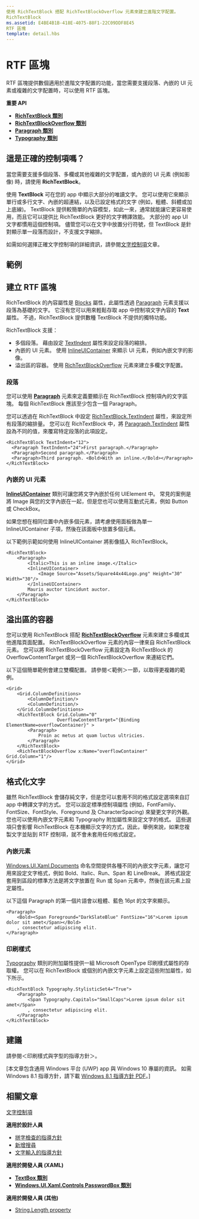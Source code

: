 ```yaml
---
使用 RichTextBlock 搭配 RichTextBlockOverflow 元素來建立進階文字配置。
RichTextBlock
ms.assetid: E4BE4B1B-418E-4075-88F1-22C09DDF8E45
RTF 區塊
template: detail.hbs
---
```

# RTF 區塊
RTF 區塊提供數個適用於進階文字配置的功能，當您需要支援段落、內嵌的 UI 元素或複雜的文字配置時，可以使用 RTF 區塊。


<span class="sidebar_heading" style="font-weight: bold;">重要 API</span>

-   [**RichTextBlock 類別**](https://msdn.microsoft.com/library/windows/apps/xaml/windows.ui.xaml.controls.richtextblock.aspx)
-   [**RichTextBlockOverflow 類別**](https://msdn.microsoft.com/library/windows/apps/xaml/windows.ui.xaml.controls.richtextblockoverflow.aspx)
-   [**Paragraph 類別**](https://msdn.microsoft.com/library/windows/apps/xaml/windows.ui.xaml.documents.paragraph.aspx)
-   [**Typography 類別**](https://msdn.microsoft.com/library/windows/apps/xaml/windows.ui.xaml.documents.typography.aspx)

## 這是正確的控制項嗎？

當您需要支援多個段落、多欄或其他複雜的文字配置，或內嵌的 UI 元素 (例如影像) 時，請使用 **RichTextBlock**。

使用 **TextBlock** 可在您的 app 中顯示大部分的唯讀文字。 您可以使用它來顯示單行或多行文字、內嵌的超連結，以及已設定格式的文字 (例如，粗體、斜體或加上底線)。 TextBlock 提供較簡單的內容模型，如此一來，通常就能讓它更容易使用，而且它可以提供比 RichTextBlock 更好的文字轉譯效能。 大部分的 app UI 文字都慣用這個控制項。 儘管您可以在文字中放置分行符號，但 TextBlock 是針對顯示單一段落而設計，不支援文字縮排。

如需如何選擇正確文字控制項的詳細資訊，請參閱[文字控制項](text-controls.md)文章。

## 範例


## 建立 RTF 區塊

RichTextBlock 的內容屬性是 [Blocks](https://msdn.microsoft.com/library/windows/apps/xaml/windows.ui.xaml.controls.richtextblock.blocks.aspx) 屬性，此屬性透過 [Paragraph](https://msdn.microsoft.com/library/windows/apps/xaml/windows.ui.xaml.documents.paragraph.aspx) 元素支援以段落為基礎的文字。 它沒有您可以用來輕鬆存取 app 中控制項文字內容的 **Text** 屬性。 不過，RichTextBlock 提供數種 TextBlock 不提供的獨特功能。 

RichTextBlock 支援：
- 多個段落。 藉由設定 [TextIndent](https://msdn.microsoft.com/library/windows/apps/xaml/windows.ui.xaml.controls.richtextblock.textindent.aspx) 屬性來設定段落的縮排。
- 內嵌的 UI 元素。 使用 [InlineUIContainer](https://msdn.microsoft.com/library/windows/apps/xaml/windows.ui.xaml.documents.inlineuicontainer.aspx) 來顯示 UI 元素，例如內嵌文字的影像。
- 溢出區的容器。 使用 [RichTextBlockOverflow](https://msdn.microsoft.com/library/windows/apps/xaml/windows.ui.xaml.controls.richtextblockoverflow.aspx) 元素來建立多欄文字配置。

### 段落

您可以使用 [**Paragraph**](https://msdn.microsoft.com/library/windows/apps/xaml/windows.ui.xaml.documents.paragraph.aspx) 元素來定義要顯示在 RichTextBlock 控制項內的文字區塊。 每個 RichTextBlock 應該至少包含一個 Paragraph。 

您可以透過在 RichTextBlock 中設定 [RichTextBlock.TextIndent](https://msdn.microsoft.com/library/windows/apps/xaml/windows.ui.xaml.controls.richtextblock.textindent.aspx) 屬性，來設定所有段落的縮排量。 您可以在 RichTextBlock 中，將 [Paragraph.TextIndent](https://msdn.microsoft.com/library/windows/apps/xaml/windows.ui.xaml.documents.paragraph.textindent.aspx) 屬性設為不同的值，來覆寫特定段落的此項設定。

```xaml
<RichTextBlock TextIndent="12">
  <Paragraph TextIndent="24">First paragraph.</Paragraph>
  <Paragraph>Second paragraph.</Paragraph>
  <Paragraph>Third paragraph. <Bold>With an inline.</Bold></Paragraph>
</RichTextBlock>
```

### 內嵌的 UI 元素

[
            **InlineUIContainer**](https://msdn.microsoft.com/library/windows/apps/xaml/windows.ui.xaml.documents.inlineuicontainer.aspx) 類別可讓您將文字內嵌於任何 UIElement 中。 常見的案例是將 Image 與您的文字內嵌在一起，但是您也可以使用互動式元素，例如 Button 或 CheckBox。

如果您想在相同位置中內嵌多個元素，請考慮使用面板做為單一 InlineUIContainer 子項，然後在該面板中放置多個元素。

以下範例示範如何使用 InlineUIContainer 將影像插入 RichTextBlock。 

```xaml
<RichTextBlock>
    <Paragraph>
        <Italic>This is an inline image.</Italic>
        <InlineUIContainer>
            <Image Source="Assets/Square44x44Logo.png" Height="30" Width="30"/>
        </InlineUIContainer>
        Mauris auctor tincidunt auctor.
    </Paragraph>
</RichTextBlock>
```

## 溢出區的容器

您可以使用 RichTextBlock 搭配 [**RichTextBlockOverflow**](https://msdn.microsoft.com/library/windows/apps/xaml/windows.ui.xaml.controls.richtextblockoverflow.aspx) 元素來建立多欄或其他進階頁面配置。 RichTextBlockOverflow 元素的內容一律來自 RichTextBlock 元素。 您可以將 RichTextBlockOverflow 元素設定為 RichTextBlock 的 OverflowContentTarget 或另一個 RichTextBlockOverflow 來連結它們。

以下這個簡單範例會建立雙欄配置。 請參閱＜範例＞一節，以取得更複雜的範例。

```xaml
<Grid>
    <Grid.ColumnDefinitions>
        <ColumnDefinition/>
        <ColumnDefinition/>
    </Grid.ColumnDefinitions>
    <RichTextBlock Grid.Column="0" 
                   OverflowContentTarget="{Binding ElementName=overflowContainer}" >
        <Paragraph>
            Proin ac metus at quam luctus ultricies.
        </Paragraph>
    </RichTextBlock>
    <RichTextBlockOverflow x:Name="overflowContainer" Grid.Column="1"/>
</Grid>
```

## 格式化文字

雖然 RichTextBlock 會儲存純文字，但是您可以套用不同的格式設定選項來自訂 app 中轉譯文字的方式。 您可以設定標準控制項屬性 (例如，FontFamily、FontSize、FontStyle、Foreground 及 CharacterSpacing) 來變更文字的外觀。 您也可以使用內嵌文字元素和 Typography 附加屬性來設定文字的格式。 這些選項只會影響 RichTextBlock 在本機顯示文字的方式，因此，舉例來說，如果您複製文字並貼到 RTF 控制項，就不會未套用任何格式設定。

### 內嵌元素

[Windows.UI.Xaml.Documents](https://msdn.microsoft.com/library/windows/apps/xaml/windows.ui.xaml.documents.aspx) 命名空間提供各種不同的內嵌文字元素，讓您可用來設定文字格式，例如 Bold、Italic、Run、Span 和 LineBreak。 將格式設定套用到區段的標準方法是將文字放置在 Run 或 Span 元素中，然後在該元素上設定屬性。

以下這個 Paragraph 的第一個片語會以粗體、藍色 16pt 的文字來顯示。

```xaml
<Paragraph>
    <Bold><Span Foreground="DarkSlateBlue" FontSize="16">Lorem ipsum dolor sit amet</Span></Bold>
    , consectetur adipiscing elit.
</Paragraph>
```

### 印刷樣式

[Typography](https://msdn.microsoft.com/library/windows/apps/xaml/windows.ui.xaml.documents.typography.aspx) 類別的附加屬性提供一組 Microsoft OpenType 印刷樣式屬性的存取權。 您可以在 RichTextBlock 或個別的內嵌文字元素上設定這些附加屬性，如下所示。

```xaml
<RichTextBlock Typography.StylisticSet4="True">
    <Paragraph>
        <Span Typography.Capitals="SmallCaps">Lorem ipsum dolor sit amet</Span>
        , consectetur adipiscing elit.
    </Paragraph>
</RichTextBlock>
```

## 建議

請參閱＜印刷樣式與字型的指導方針＞。

\[本文章包含通用 Windows 平台 (UWP) app 與 Windows 10 專屬的資訊。 如需 Windows 8.1 指導方針，請下載 [Windows 8.1 指導方針 PDF](https://go.microsoft.com/fwlink/p/?linkid=258743)。\]

## 相關文章

[文字控制項](text-controls.md)

**適用於設計人員**
- [拼字檢查的指導方針](spell-checking-and-prediction.md)
- [新增搜尋](https://msdn.microsoft.com/library/windows/apps/hh465231)
- [文字輸入的指導方針](text-controls.md)

**適用於開發人員 (XAML)**
- [**TextBox 類別**](https://msdn.microsoft.com/library/windows/apps/br209683)
- [**Windows.UI.Xaml.Controls PasswordBox 類別**](https://msdn.microsoft.com/library/windows/apps/br227519)


**適用於開發人員 (其他)**
- [String.Length property](https://msdn.microsoft.com/library/system.string.length(v=vs.110).aspx)


<!--HONumber=Mar16_HO1-->


